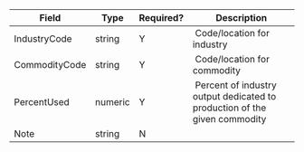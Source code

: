 Field | Type | Required? | Description
-- | -- | -- | --
IndustryCode | string | Y |  Code/location for industry
CommodityCode | string | Y |  Code/location for commodity
PercentUsed | numeric | Y |  Percent of industry output dedicated to production of the given commodity
Note | string | N |  
